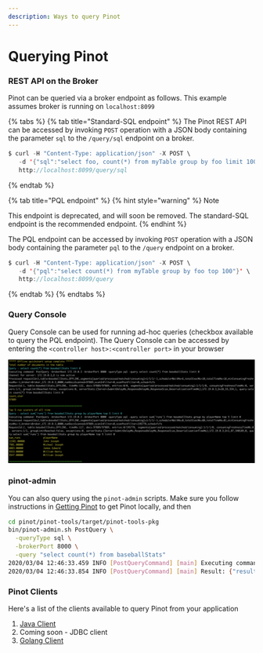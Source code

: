 ```yaml
---
description: Ways to query Pinot
---
```


# Querying Pinot

### REST API on the Broker

Pinot can be queried via a broker endpoint as follows. This example assumes broker is running on `localhost:8099`

{% tabs %}
{% tab title="Standard-SQL endpoint" %}
The Pinot REST API can be accessed by invoking `POST` operation with a JSON body containing the parameter `sql` to the `/query/sql`  endpoint on a broker. 

```java
$ curl -H "Content-Type: application/json" -X POST \
   -d '{"sql":"select foo, count(*) from myTable group by foo limit 100"}' \
   http://localhost:8099/query/sql
```
{% endtab %}

{% tab title="PQL endpoint" %}
{% hint style="warning" %}
Note

This endpoint is deprecated, and will soon be removed. The standard-SQL endpoint is the recommended endpoint. 
{% endhint %}

The PQL endpoint can be accessed by invoking `POST` operation with a JSON body containing the parameter `pql` to the `/query`  endpoint on a broker. 

```java
$ curl -H "Content-Type: application/json" -X POST \
   -d '{"pql":"select count(*) from myTable group by foo top 100"}' \
   http://localhost:8099/query
```
{% endtab %}
{% endtabs %}

### Query Console 

Query Console can be used for running ad-hoc queries \(checkbox available to query the PQL endpoint\). The Query Console can be accessed by entering the `<controller host>:<controller port>` in your browser

![Pinot Query Console](../../../.gitbook/assets/image%20%2811%29.png)

### pinot-admin

You can also query using the `pinot-admin` scripts. Make sure you follow instructions in [Getting Pinot](../../../getting-started/running-pinot-locally.md#getting-pinot) to get Pinot locally, and then

```bash
cd pinot/pinot-tools/target/pinot-tools-pkg 
bin/pinot-admin.sh PostQuery \
  -queryType sql \
  -brokerPort 8000 \
  -query "select count(*) from baseballStats"
2020/03/04 12:46:33.459 INFO [PostQueryCommand] [main] Executing command: PostQuery -brokerHost localhost -brokerPort 8000 -queryType sql -query select count(*) from baseballStats
2020/03/04 12:46:33.854 INFO [PostQueryCommand] [main] Result: {"resultTable":{"dataSchema":{"columnDataTypes":["LONG"],"columnNames":["count(*)"]},"rows":[[97889]]},"exceptions":[],"numServersQueried":1,"numServersResponded":1,"numSegmentsQueried":1,"numSegmentsProcessed":1,"numSegmentsMatched":1,"numConsumingSegmentsQueried":0,"numDocsScanned":97889,"numEntriesScannedInFilter":0,"numEntriesScannedPostFilter":0,"numGroupsLimitReached":false,"totalDocs":97889,"timeUsedMs":185,"segmentStatistics":[],"traceInfo":{},"minConsumingFreshnessTimeMs":0}
```

### Pinot Clients

Here's a list of the clients available to query Pinot from your application

1. [Java Client](https://apache-pinot.gitbook.io/apache-pinot-cookbook/pinot-user-guide/pinot-clients/java)
2. Coming soon - JDBC client
3. [Golang Client](../../clients/golang.md#pinot-client-go)

